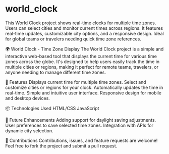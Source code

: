 # world_clock
This World Clock project shows real-time clocks for multiple time zones. Users can select cities and monitor current times across regions. It features real-time updates, customizable city options, and a responsive design. Ideal for global teams or travelers needing quick time zone references.

🌍 World Clock - Time Zone Display
The World Clock project is a simple and interactive web-based tool that displays the current time for various time zones across the globe. It's designed to help users easily track the time in multiple cities or regions, making it perfect for remote teams, travelers, or anyone needing to manage different time zones.

🚀 Features
Displays current time for multiple time zones.
Select and customize cities or regions for your clock.
Automatically updates the time in real-time.
Simple and intuitive user interface.
Responsive design for mobile and desktop devices.

📦 Technologies Used
HTML/CSS
JavaScript

🎯 Future Enhancements
Adding support for daylight saving adjustments.
User preferences to save selected time zones.
Integration with APIs for dynamic city selection.

🤝 Contributions
Contributions, issues, and feature requests are welcome! Feel free to fork the project and submit a pull request.

